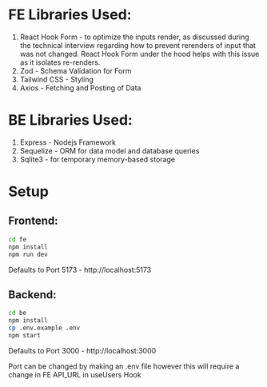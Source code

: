 #  FE Libraries Used:
1) React Hook Form - to optimize the inputs render, as discussed during the technical interview regarding how to prevent rerenders of input that was not changed. React Hook Form under the hood helps with this issue as it isolates re-renders.
2) Zod - Schema Validation for Form
3) Tailwind CSS - Styling
4) Axios - Fetching and Posting of Data

#  BE Libraries Used:
1) Express - Nodejs Framework
2) Sequelize - ORM for data model and database queries
3) Sqlite3 - for temporary memory-based storage



# Setup
## Frontend:
```bash
cd fe
npm install
npm run dev
```
Defaults to Port 5173 - http://localhost:5173

## Backend:
```bash
cd be
npm install
cp .env.example .env
npm start
```
Defaults to Port 3000 - http://localhost:3000

Port can be changed by making an .env file however this will require a change in FE API_URL in useUsers Hook
